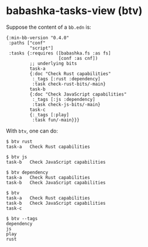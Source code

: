 # babashka-tasks-view (btv)

Suppose the content of a `bb.edn` is:

```edn
{:min-bb-version "0.4.0"
 :paths ["conf"
         "script"]
 :tasks {:requires ([babashka.fs :as fs]
                    [conf :as cnf])
         ;; underlying bits
         task-a
         {:doc "Check Rust capabilities"
          :_tags [:rust :dependency]
          :task check-rust-bits/-main}
         task-b
         {:doc "Check JavaScript capabilities"
          :_tags [:js :dependency]
          :task check-js-bits/-main}
         task-c
         {:_tags [:play]
          :task fun/-main}}}
```

With `btv`, one can do:

```
$ btv rust
task-a   Check Rust capabilities
```

```
$ btv js
task-b   Check JavaScript capabilities
```

```
$ btv dependency
task-a   Check Rust capabilities
task-b   Check JavaScript capabilities
```

```
$ btv
task-a   Check Rust capabilities
task-b   Check JavaScript capabilities
task-c
```

```
$ btv --tags
dependency
js
play
rust
```

